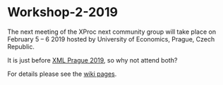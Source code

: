 # Workshop-2-2019

The next meeting of the XProc next community group will take place on February 5 – 6 2019 hosted by University of Economics, Prague, Czech Republic.

It is just before [XML Prague 2019](http://www.xmlprague.cz), so why not attend both?

For details please see the [wiki pages](https://github.com/xproc/Workshop-2019-02/wiki/Community-group-meeting-2019-02).

